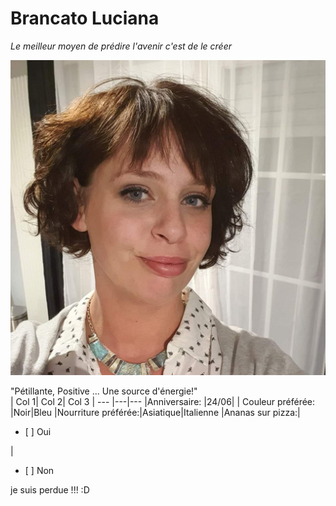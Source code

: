 # Brancato Luciana
*Le meilleur moyen de prédire l'avenir c'est de le créer*    

![](https://github.com/Luciana001/markdown-challenge1/blob/main/FB_IMG_1609852579560.jpg)    

"Pétillante,  Positive ... Une source d'énergie!"   
| Col 1| Col 2| Col 3
| --- |---|---
|Anniversaire: |24/06|
| Couleur préférée: |Noir|Bleu
|Nourriture préférée:|Asiatique|Italienne
|Ananas sur pizza:|<ul><li>[ ] Oui </li></ul>|<ul><li>[ ] Non</li></ul>  

je suis perdue !!! :D